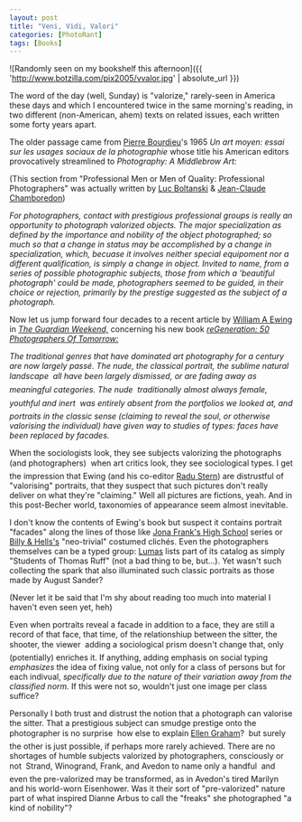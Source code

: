```yaml
---
layout: post
title: "Veni, Vidi, Valori"
categories: [PhotoRant]
tags: [Books]
---
```



![Randomly seen on my bookshelf this afternoon]({{ 'http://www.botzilla.com/pix2005/vvalor.jpg' | absolute_url }})


The word of the day (well, Sunday) is "valorize,"  rarely-seen in America these days and which I encountered twice in the same morning's reading, in two different (non-American, ahem) texts on related issues, each written some forty years apart.

The older passage came from <a href="http://en.wikipedia.org/wiki/Pierre_Bourdieu" target="_blank">Pierre Bourdieu</a>'s  1965 <cite>Un art moyen: essai sur les usages sociaux de la photographie</cite> whose title his American editors provocatively streamlined to <cite>Photography: A Middlebrow Art:</cite>

<!--more-->
(This section from "Professional Men or Men of Quality: Professional Photographers" was actually written by <a href="http://boltanski.chez.tiscali.fr/" target="_blank">Luc Boltanski</a> &amp; <a href="http://www.vcharite.univ-mrs.fr/shadyc/chambor.html" target="_blank">Jean-Claude Chamboredon</a>)

<i>For photographers, contact with prestigious professional groups is really an opportunity to photograph valorized objects. The major specialization as defined by the importance and nobility of the object photographed; so much so that a change in status may be accomplished by a change in specialization, which, becuase it involves neither special equipoment nor a different qualification, is simply a change in object. Invited to name, from a series of possible photographic subjects, those from which a 'beautiful photograph' could be made, photographers seemed to be guided, in their choice or rejection, primarily by the prestige suggested as the subject of a photograph.</i>

Now let us jump forward four decades to a recent article by <a href="http://www.elysee.ch/" target="_blank">William A Ewing</a> in <a href="http://www.guardian.co.uk/weekend/story/0,,1546911,00.html" target="_blank"><cite>The Guardian Weekend,</cite></a> concerning his new  book <a href="http://www.thamesandhudson.com/books/reGeneration/0500285829.mxs/27/0/" target="_blank"><cite>reGeneration: 50 Photographers Of Tomorrow:</cite></a>

<i>The traditional genres that have dominated art photography for a century are now largely pass&eacute;. The nude, the classical portrait, the sublime natural landscape &#151; all have been largely dismissed, or are fading away as meaningful categories. The nude &#151; traditionally almost always female, youthful and inert &#151; was entirely absent from the portfolios we looked at, and portraits in the classic sense (claiming to reveal the soul, or otherwise valorising the individual) have given way to studies of types: faces have been replaced by facades.</i>

When the sociologists look, they see subjects valorizing the photographs (and photographers) &#151; when art critics look, they see sociological types. I get the impression that Ewing (and his co-editor <a href="http://worldpressphoto.org/index.php?option=com_contact&task=view&contact_id=11&Itemid=50&catids=89,88" target="_blank">Radu Stern</a>) are distrustful of "valorising" portraits, that they suspect that such pictures don't really deliver on what they're "claiming." Well all pictures are fictions, yeah. And in this post-Becher world, taxonomies of appearance seem almost inevitable.

I don't know the contents of Ewing's book but suspect it contains portrait "facades" along the lines of those like <a href="http://www.sfacgallery.org/commissions.fsp?cname=commission03&boxsetid=38067" target="_blank">Jona Frank's High School</a> series or <a href="http://www.florencemoll.com/www/bios/billy-and-hells-en.php" target="_blank">Billy & Hells's</a> "neo-trivial" costumed clich&eacute;s. Even the photographers themselves can be a typed group: <a href="http://www.lumas.com/" target="_blank">Lumas</a> lists part of its catalog as simply "Students of Thomas Ruff" (not a bad thing to be, but...). Yet wasn't such collecting the spark that also illuminated such classic portraits as those made by August Sander?

(Never let it be said that I'm shy about reading too much into material I haven't even seen yet, heh)

Even when portraits reveal a facade in addition to a face, they are still a record of that face, that time, of the relationshiup between the sitter, the shooter, the viewer &#151; adding a sociological prism doesn't change that, only (potentially) enriches it. If anything, adding emphasis on social typing <i>emphasizes</i> the idea of fixing value, not only for a class of persons but for each indivual, <i>specifically due to the nature of their variation away from the classified norm.</i> If this were not so, wouldn't just one image per class suffice?

Personally I both trust and distrust the notion that a photograph can valorise the sitter. That a prestigious subject can smudge prestige onto the photographer is no surprise &#151; how else to explain <a href="http://www.newyorksocialdiary.com/socialdiary/2004/10_18_04/socialdiary10_18_04.php" target="_blank">Ellen Graham</a>? &#151; but surely the other is just possible, if perhaps more rarely achieved. There are no shortages of humble subjects valorized by photographers, consciously or not &#151; Strand, Winogrand, Frank, and Avedon to name only a handful &#151; and even the pre-valorized may be transformed, as in Avedon's tired Marilyn and his world-worn Eisenhower. Was it their sort of "pre-valorized" nature part of what inspired Dianne Arbus to call the "freaks" she photographed "a kind of nobility"? 
